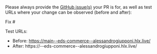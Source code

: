 Please always provide the [GitHub issue(s)](../issues) your PR is for, as well as test URLs where your change can be observed (before and after):

Fix #<gh-issue-id>

Test URLs:
- Before: https://main--eds-commerce--alessandrogiupponi.hlx.live/
- After: https://<branch>--eds-commerce--alessandrogiupponi.hlx.live/
